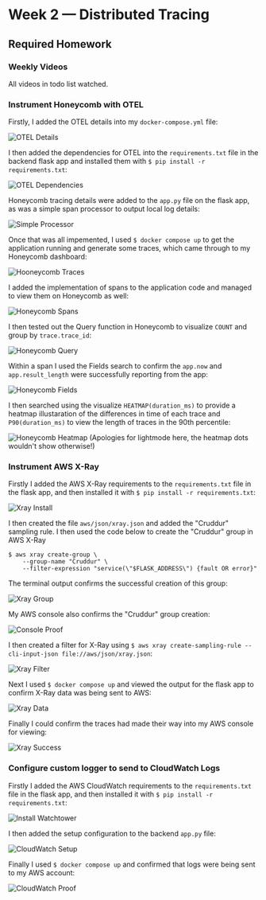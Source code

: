 # Week 2 — Distributed Tracing

## Required Homework

### Weekly Videos
All videos in todo list watched.

### Instrument Honeycomb with OTEL
Firstly, I added the OTEL details into my ```docker-compose.yml``` file:

![OTEL Details](/journal/resources/images/week2/01_api_set_opentel.PNG)

I then added the dependencies for OTEL into the ```requirements.txt``` file in the backend flask app and installed them with ```$ pip install -r requirements.txt```:

![OTEL Dependencies](/journal/resources/images/week2/02_req_install_opentel.PNG)

Honeycomb tracing details were added to the ```app.py``` file on the flask app, as was a simple span processor to output local log details:

![Simple Processor](/journal/resources/images/week2/03_simple_processor.PNG)

Once that was all impemented, I used ```$ docker compose up``` to get the application running and generate some traces, which came through to my Honeycomb dashboard:

![Hooneycomb Traces](/journal/resources/images/week2/04_honeycomb_traces.PNG)

I added the implementation of spans to the application code and managed to view them on Honeycomb as well:

![Honeycomb Spans](/journal/resources/images/week2/05_honeycomb_spans.PNG)

I then tested out the Query function in Honeycomb to visualize ```COUNT``` and group by ```trace.trace_id```:

![Honeycomb Query](/journal/resources/images/week2/06_honeycomb_query.PNG)

Within a span I used the Fields search to confirm the ```app.now``` and ```app.result_length``` were successfully reporting from the app:

![Honeycomb Fields](/journal/resources/images/week2/07_honeycomb_app_field.PNG)

I then searched using the visualize ```HEATMAP(duration_ms)``` to provide a heatmap illustaration of the differences in time of each trace and ```P90(duration_ms)``` to view the length of traces in the 90th percentile:

![Honeycomb Heatmap](/journal/resources/images/week2/08_honeycomb_heatmap_p90.PNG)
(Apologies for lightmode here, the heatmap dots wouldn't show otherwise!)

### Instrument AWS X-Ray
Firstly I added the AWS X-Ray requirements to the ```requirements.txt``` file in the flask app, and then installed it with ```$ pip install -r requirements.txt```:

![Xray Install](/journal/resources/images/week2/09_xray_install.PNG)

I then created the file ```aws/json/xray.json``` and added the "Cruddur" sampling rule. I then used the code below to create the "Cruddur" group in AWS X-Ray
```
$ aws xray create-group \
    --group-name "Cruddur" \
    --filter-expression "service(\"$FLASK_ADDRESS\") {fault OR error}"
```
The terminal output confirms the successful creation of this group:

![Xray Group](/journal/resources/images/week2/10_xray_create_group.PNG)

My AWS console also confirms the "Cruddur" group creation:

![Console Proof](/journal/resources/images/week2/11_xray_group_proof.PNG)

I then created a filter for X-Ray using ```$ aws xray create-sampling-rule --cli-input-json file://aws/json/xray.json```:

![Xray Filter](/journal/resources/images/week2/12_xray_create_filter.PNG)

Next I used ```$ docker compose up``` and viewed the output for the flask app to confirm X-Ray data was being sent to AWS:

![Xray Data](/journal/resources/images/week2/13_xray_send_data.PNG)

Finally I could confirm the traces had made their way into my AWS console for viewing:

![Xray Success](/journal/resources/images/week2/14_xray_success.PNG)

### Configure custom logger to send to CloudWatch Logs
Firstly I added the AWS CloudWatch requirements to the ```requirements.txt``` file in the flask app, and then installed it with ```$ pip install -r requirements.txt```:

![Install Watchtower](/journal/resources/images/week2/15_cloudwatch_watchtower.PNG)

I then added the setup configuration to the backend ```app.py``` file:

![CloudWatch Setup](/journal/resources/images/week2/16_cloudwatch_app_install.PNG)

Finally I used ```$ docker compose up``` and confirmed that logs were being sent to my AWS account:

![CloudWatch Proof](/journal/resources/images/week2/17_cloudwatch_proof.PNG)

